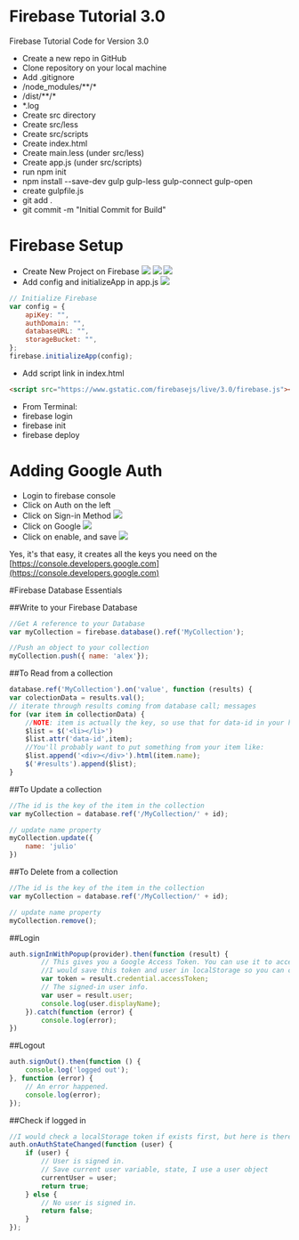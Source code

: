 # Firebase Tutorial 3.0
Firebase Tutorial Code for Version 3.0

* Create a new repo in GitHub
* Clone repository on your local machine
* Add .gitignore
 * /node_modules/\*\*/\*
 * /dist/\*\*/\*
 * *.log
* Create src directory
* Create src/less
* Create src/scripts
* Create index.html
* Create main.less (under src/less)
* Create app.js (under src/scripts)
* run npm init
* npm install --save-dev gulp gulp-less gulp-connect gulp-open
* create gulpfile.js
* git add .
* git commit -m "Initial Commit for Build"

# Firebase Setup

* Create New Project on Firebase
![](DocImages/01-createProject.png)
![](DocImages/02-enterProjectName.png)
![](DocImages/03-dashboard.png)
* Add config and initializeApp in app.js
![](DocImages/04-projectConfig.png)

```javascript
// Initialize Firebase
var config = {
    apiKey: "",
    authDomain: "",
    databaseURL: "",
    storageBucket: "",
};
firebase.initializeApp(config);
```

* Add script link in index.html
```html
<script src="https://www.gstatic.com/firebasejs/live/3.0/firebase.js"></script>
```

* From Terminal:
 * firebase login
 * firebase init
 * firebase deploy

# Adding Google Auth

* Login to firebase console
* Click on Auth on the left
* Click on Sign-in Method
![](DocImages/05-authLanding.png)
* Click on Google
![](DocImages/06-authSetup.png)
* Click on enable, and save
![](DocImages/07-enableAuth.png)

Yes, it's that easy, it creates all the keys you need on the [https://console.developers.google.com](https://console.developers.google.com)

#Firebase Database Essentials

##Write to your Firebase Database
```javascript
//Get A reference to your Database
var myCollection = firebase.database().ref('MyCollection');

//Push an object to your collection
myCollection.push({ name: 'alex'});
```


##To Read from a collection
```javascript
database.ref('MyCollection').on('value', function (results) {
var colectionData = results.val();
// iterate through results coming from database call; messages
for (var item in collectionData) {
    //NOTE: item is actually the key, so use that for data-id in your html
    $list = $('<li></li>')
    $list.attr('data-id',item);
    //You'll probably want to put something from your item like:
    $list.append('<div></div>').html(item.name);
    $('#results').append($list);
}
```

##To Update a collection
```javascript
//The id is the key of the item in the collection
var myCollection = database.ref('/MyCollection/' + id);

// update name property
myCollection.update({
    name: 'julio'
})
```

##To Delete from a collection
```javascript
//The id is the key of the item in the collection
var myCollection = database.ref('/MyCollection/' + id);

// update name property
myCollection.remove();
```

##Login
```javascript
auth.signInWithPopup(provider).then(function (result) {
        // This gives you a Google Access Token. You can use it to access the Google API.
        //I would save this token and user in localStorage so you can check it in the future
        var token = result.credential.accessToken;
        // The signed-in user info.
        var user = result.user;
        console.log(user.displayName);
    }).catch(function (error) {
        console.log(error);
})
```

##Logout
```javascript
auth.signOut().then(function () {
    console.log('logged out');
}, function (error) {
    // An error happened.
    console.log(error);
});
```
##Check if logged in
```javascript
//I would check a localStorage token if exists first, but here is there AuthStateChange function
auth.onAuthStateChanged(function (user) {
    if (user) {
        // User is signed in.
        // Save current user variable, state, I use a user object
        currentUser = user;
        return true;
    } else {
        // No user is signed in.
        return false;
    }
});
